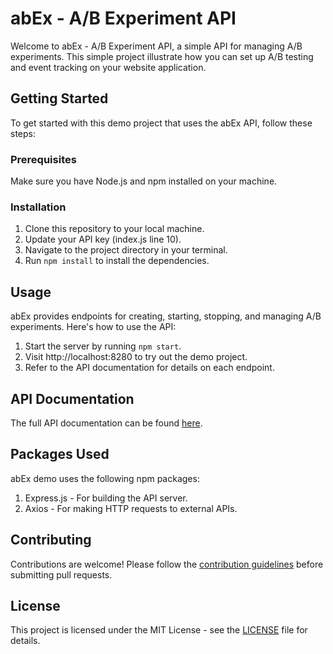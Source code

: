 # abEx - A/B Experiment API

Welcome to abEx - A/B Experiment API, a simple API for managing A/B experiments.
This simple project illustrate how you can set up A/B testing and event tracking on your website application.

## Getting Started

To get started with this demo project that uses the abEx API, follow these steps:

### Prerequisites

Make sure you have Node.js and npm installed on your machine.

### Installation

1. Clone this repository to your local machine.
2. Update your API key (index.js line 10).
3. Navigate to the project directory in your terminal.
4. Run `npm install` to install the dependencies.

## Usage

abEx provides endpoints for creating, starting, stopping, and managing A/B experiments. Here's how to use the API:

1. Start the server by running `npm start`.
2. Visit http://localhost:8280 to try out the demo project.
3. Refer to the API documentation for details on each endpoint.

## API Documentation

The full API documentation can be found [here](https://routingnumbanklookup.herokuapp.com/abex/api/api-docs/).

## Packages Used

abEx demo uses the following npm packages:

1. Express.js - For building the API server.
2. Axios - For making HTTP requests to external APIs.

## Contributing

Contributions are welcome! Please follow the [contribution guidelines](CONTRIBUTING.md) before submitting pull requests.

## License

This project is licensed under the MIT License - see the [LICENSE](LICENSE) file for details.
